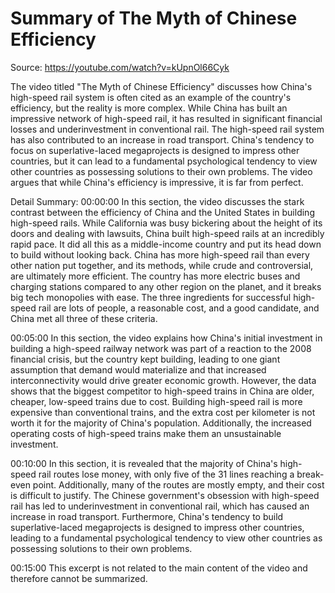 # Summary of The Myth of Chinese Efficiency

Source: https://youtube.com/watch?v=kUpnOl66Cyk

The video titled "The Myth of Chinese Efficiency" discusses how China's high-speed rail system is often cited as an example of the country's efficiency, but the reality is more complex. While China has built an impressive network of high-speed rail, it has resulted in significant financial losses and underinvestment in conventional rail. The high-speed rail system has also contributed to an increase in road transport. China's tendency to focus on superlative-laced megaprojects is designed to impress other countries, but it can lead to a fundamental psychological tendency to view other countries as possessing solutions to their own problems. The video argues that while China's efficiency is impressive, it is far from perfect.

Detail Summary: 
00:00:00
In this section, the video discusses the stark contrast between the efficiency of China and the United States in building high-speed rails. While California was busy bickering about the height of its doors and dealing with lawsuits, China built high-speed rails at an incredibly rapid pace. It did all this as a middle-income country and put its head down to build without looking back. China has more high-speed rail than every other nation put together, and its methods, while crude and controversial, are ultimately more efficient. The country has more electric buses and charging stations compared to any other region on the planet, and it breaks big tech monopolies with ease. The three ingredients for successful high-speed rail are lots of people, a reasonable cost, and a good candidate, and China met all three of these criteria.

00:05:00
In this section, the video explains how China's initial investment in building a high-speed railway network was part of a reaction to the 2008 financial crisis, but the country kept building, leading to one giant assumption that demand would materialize and that increased interconnectivity would drive greater economic growth. However, the data shows that the biggest competitor to high-speed trains in China are older, cheaper, low-speed trains due to cost. Building high-speed rail is more expensive than conventional trains, and the extra cost per kilometer is not worth it for the majority of China's population. Additionally, the increased operating costs of high-speed trains make them an unsustainable investment.

00:10:00
In this section, it is revealed that the majority of China's high-speed rail routes lose money, with only five of the 31 lines reaching a break-even point. Additionally, many of the routes are mostly empty, and their cost is difficult to justify. The Chinese government's obsession with high-speed rail has led to underinvestment in conventional rail, which has caused an increase in road transport. Furthermore, China's tendency to build superlative-laced megaprojects is designed to impress other countries, leading to a fundamental psychological tendency to view other countries as possessing solutions to their own problems.

00:15:00
This excerpt is not related to the main content of the video and therefore cannot be summarized.

